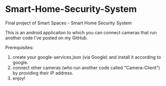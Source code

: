 # Smart-Home-Security-System
Final project of Smart Spaces - Smart Home Security System

This is an android applicaiton to which you can connect cameras that run another code I've posted on my GitHub.

Prerequisites: 
  1) create your google-services.json (via Google) and install it according to google.
  2) connect other cameras (who run another code called "Camera-Client") by providing their IP address.
  3) enjoy!
